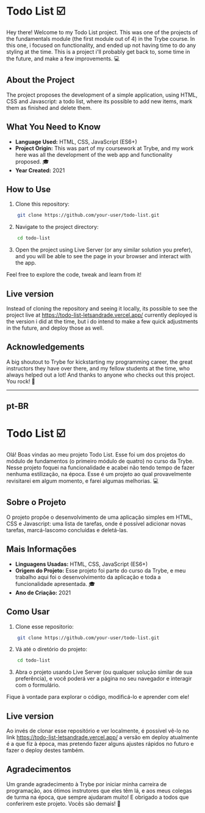 # Todo List ☑️

Hey there! Welcome to my Todo List project. This was one of the projects of the fundamentals module (the first module out of 4) in the Trybe course. In this one, i focused on functionality, and ended up not having time to do any styling at the time. This is a project i'll probably get back to, some time in the future, and make a few improvements. 💻

## About the Project

The project proposes the development of a simple application, using HTML, CSS and Javascript: a todo list, where its possible to add new items, mark them as finished and delete them.

## What You Need to Know

- **Language Used:** HTML, CSS, JavaScript (ES6+)
- **Project Origin:** This was part of my coursework at Trybe, and my work here was all the development of the web app and functionality proposed. 🎓
- **Year Created:** 2021

## How to Use

1. Clone this repository:

```sh
    git clone https://github.com/your-user/todo-list.git
```

2. Navigate to the project directory:

```sh
    cd todo-list
```

3. Open the project using Live Server (or any similar solution you prefer), and you will be able to see the page in your browser and interact with the app.

Feel free to explore the code, tweak and learn from it!

## Live version

Instead of cloning the repository and seeing it locally, its possible to see the project live at https://todo-list-letsandrade.vercel.app/
currently deployed is the version i did at the time, but i do intend to make a few quick adjustments in the future, and deploy those as well.

## Acknowledgements

A big shoutout to Trybe for kickstarting my programming career, the great instructors they have over there, and my fellow students at the time, who always helped out a lot! And thanks to anyone who checks out this project. You rock! 🤘

---

## pt-BR

# Todo List ☑️

Olá! Boas vindas ao meu projeto Todo List. Esse foi um dos projetos do módulo de fundamentos (o primeiro módulo de quatro) no curso da Trybe. Nesse projeto foquei na funcionalidade e acabei não tendo tempo de fazer nenhuma estilização, na época. Esse é um projeto ao qual provavelmente revisitarei em algum momento, e farei algumas melhorias. 💻

## Sobre o Projeto

O projeto propõe o desenvolvimento de uma aplicação simples em HTML, CSS e Javascript: uma lista de tarefas, onde é possível adicionar novas tarefas, marcá-lascomo concluídas e deletá-las.

## Mais Informações

- **Linguagens Usadas:** HTML, CSS, JavaScript (ES6+)
- **Origem do Projeto:** Esse projeto foi parte do curso da Trybe, e meu trabalho aqui foi o desenvolvimento da aplicação e toda a funcionalidade apresentada. 🎓
- **Ano de Criação:** 2021

## Como Usar

1. Clone esse repositorio:

```sh
    git clone https://github.com/your-user/todo-list.git
```

2. Vá até o diretório do projeto:

```sh
    cd todo-list
```

3. Abra o projeto usando Live Server (ou qualquer solução similar de sua preferência), e você poderá ver a página no seu navegador e interagir com o formulário.

Fique à vontade para explorar o código, modificá-lo e aprender com ele!

## Live version

Ao invés de clonar esse repositório e ver localmente, é possível vê-lo no link https://todo-list-letsandrade.vercel.app/
a versão em deploy atualmente é a que fiz à época, mas pretendo fazer alguns ajustes rápidos no futuro e fazer o deploy destes também.

## Agradecimentos

Um grande agradecimento à Trybe por iniciar minha carreira de programação, aos ótimos instrutores que eles têm lá, e aos meus colegas de turma na época, que sempre ajudaram muito! E obrigado a todos que conferirem este projeto. Vocês são demais! 🤘
